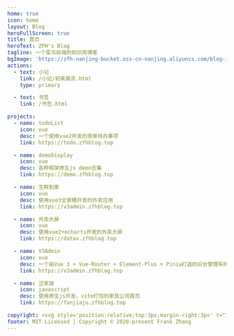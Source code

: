 ```yaml
---
home: true
icon: home
layout: Blog
heroFullScreen: true
title: 首页
heroText: ZFH's Blog
tagline: 一个菜鸟前端的知识库博客
bgImage: 'https://zfh-nanjing-bucket.oss-cn-nanjing.aliyuncs.com/blog-images/bg3.jpg'
actions:
  - text: 小记
    link: /小记/初来南京.html
    type: primary

  - text: 书签
    link: /书签.html

projects:
  - name: todoList
    icon: vue
    desc: 一个使用vue2开发的简单待办事项
    link: https://todo.zfhblog.top

  - name: demoDisplay
    icon: vue
    desc: 各种框架原生js demo合集
    link: https://demo.zfhblog.top

  - name: 生鲜到家
    icon: vue
    desc: 使用vue3全家桶开发的外卖应用
    link: https://v3admin.zfhblog.top

  - name: 外卖大屏
    icon: vue
    desc: 使用vue2+echarts开发的外卖大屏
    link: https://datav.zfhblog.top

  - name: V3Admin
    icon: vue
    desc: 一个由Vue 3 + Vue-Router + Element-Plus + Pinia打造的后台管理系统
    link: https://v3admin.zfhblog.top

  - name: 泛家居
    icon: javascript
    desc: 使用原生js开发，vite打包的家具公司首页
    link: https://fanjiaju.zfhblog.top

copyright: <svg style='position:relative;top:3px;margin-right:3px' t="1664354262965" class="icon" viewBox="0 0 1024 1024" version="1.1" xmlns="http://www.w3.org/2000/svg" p-id="1837" width="15" height="15"><path d="M512 96l480 832H32z" p-id="1838"></path></svg>Vercel提供托管服务 <svg style='position:relative;top:3px;margin-right:3px' t="1664354286932" class="icon" viewBox="0 0 1024 1024" version="1.1" xmlns="http://www.w3.org/2000/svg" p-id="2246" width="15" height="15"><path d="M845.824 189.952h-261.12c7.68 30.72 14.848 58.88 20.992 87.04a18.944 18.944 0 0 0 17.408 15.872l209.408 46.08a51.2 51.2 0 0 1 44.032 55.808v233.472a51.2 51.2 0 0 1-44.544 55.808l-210.944 46.592c-5.12 0-11.776 4.608-13.312 8.704-8.704 30.208-15.872 60.928-24.064 93.696h261.12a171.52 171.52 0 0 0 179.2-178.688V368.128a171.52 171.52 0 0 0-178.176-178.176zM402.432 730.624l-210.944-47.104a51.2 51.2 0 0 1-44.032-54.272V394.24a51.2 51.2 0 0 1 44.544-55.296l209.408-46.592c5.12 0 13.312-5.12 14.336-9.216 8.704-30.208 15.872-60.928 23.552-92.16H163.328A169.984 169.984 0 0 0 0 354.304V665.6a169.984 169.984 0 0 0 168.96 167.424h270.848c-8.192-31.744-14.848-62.464-23.552-92.16a20.48 20.48 0 0 0-13.824-10.24z" fill="#3E4055" p-id="2247"></path><path d="M616.96 512c0-8.704 0-14.848-12.288-14.848H419.84c-10.24 0-10.24 6.144-10.24 14.848s0 14.336 12.8 13.824h183.808c8.192 0 11.264-4.608 10.752-13.824z" fill="#3E4055" p-id="2248"></path></svg>阿里云提供域名解析 对象存储服务
footer: MIT Licensed | Copyright © 2020-present Frank Zhang
---
```

